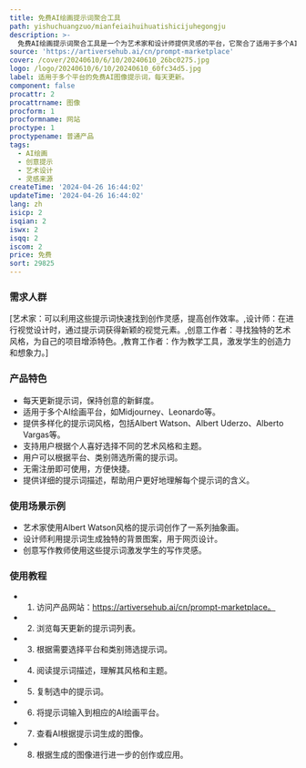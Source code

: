 ```yaml
---
title: 免费AI绘画提示词聚合工具
path: yishuchuangzuo/mianfeiaihuihuatishicijuhegongju
description: >-
  免费AI绘画提示词聚合工具是一个为艺术家和设计师提供灵感的平台，它聚合了适用于多个AI绘画平台的提示词，帮助用户快速生成创意图像。该工具每天更新，确保用户能够获得最新的创意提示，从而激发创作灵感。
source: 'https://artiversehub.ai/cn/prompt-marketplace'
cover: /cover/20240610/6/10/20240610_26bc0275.jpg
logo: /logo/20240610/6/10/20240610_60fc34d5.jpg
label: 适用于多个平台的免费AI图像提示词，每天更新。
component: false
procattr: 2
procattrname: 图像
procform: 1
procformname: 网站
proctype: 1
proctypename: 普通产品
tags:
  - AI绘画
  - 创意提示
  - 艺术设计
  - 灵感来源
createTime: '2024-04-26 16:44:02'
updateTime: '2024-04-26 16:44:02'
lang: zh
isicp: 2
isqian: 2
iswx: 2
isqq: 2
iscom: 2
price: 免费
sort: 29825
---
```




### 需求人群
[艺术家：可以利用这些提示词快速找到创作灵感，提高创作效率。,设计师：在进行视觉设计时，通过提示词获得新颖的视觉元素。,创意工作者：寻找独特的艺术风格，为自己的项目增添特色。,教育工作者：作为教学工具，激发学生的创造力和想象力。]

### 产品特色
* 每天更新提示词，保持创意的新鲜度。
* 适用于多个AI绘画平台，如Midjourney、Leonardo等。
* 提供多样化的提示词风格，包括Albert Watson、Albert Uderzo、Alberto Vargas等。
* 支持用户根据个人喜好选择不同的艺术风格和主题。
* 用户可以根据平台、类别筛选所需的提示词。
* 无需注册即可使用，方便快捷。
* 提供详细的提示词描述，帮助用户更好地理解每个提示词的含义。

### 使用场景示例
* 艺术家使用Albert Watson风格的提示词创作了一系列抽象画。
* 设计师利用提示词生成独特的背景图案，用于网页设计。
* 创意写作教师使用这些提示词激发学生的写作灵感。

### 使用教程
* 1. 访问产品网站：https://artiversehub.ai/cn/prompt-marketplace。
* 2. 浏览每天更新的提示词列表。
* 3. 根据需要选择平台和类别筛选提示词。
* 4. 阅读提示词描述，理解其风格和主题。
* 5. 复制选中的提示词。
* 6. 将提示词输入到相应的AI绘画平台。
* 7. 查看AI根据提示词生成的图像。
* 8. 根据生成的图像进行进一步的创作或应用。

  

